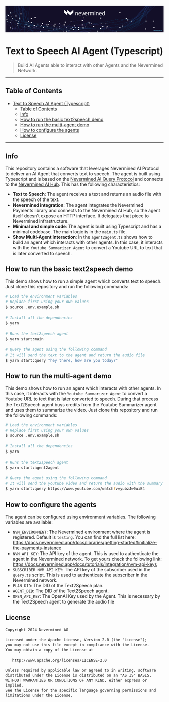 [![banner](https://raw.githubusercontent.com/nevermined-io/assets/main/images/logo/banner_logo.png)](https://nevermined.io)

# Text to Speech AI Agent (Typescript)

> Build AI Agents able to interact with other Agents and the Nevermined Network.

---

## Table of Contents

- [Text to Speech AI Agent (Typescript)](#text-to-speech-ai-agent-typescript)
  - [Table of Contents](#table-of-contents)
  - [Info](#info)
  - [How to run the basic text2speech demo](#how-to-run-the-basic-text2speech-demo)
  - [How to run the multi-agent demo](#how-to-run-the-multi-agent-demo)
  - [How to configure the agents](#how-to-configure-the-agents)
  - [License](#license)

---

## Info

This repository contains a software that leverages Nevermined AI Protocol to deliver an AI Agent that converts text to speech. 
The agent is built using Typescript and is based on the [Nevermined AI Query Protocol](https://docs.nevermined.io/docs/protocol/query-protocol) and connects to the [Nevermined AI Hub](https://docs.nevermined.app/docs/environments/ai-hub). This has the following characteristics:

* **Text to Speech**: The agent receives a text and returns an audio file with the speech of the text.
* **Nevermined integration**: The agent integrates the Nevermined Payments library and connects to the Nevermined AI Hub, so the agent itself doesn't expose an HTTP interface. It delegates that piece to Nevermined infrastructure. 
* **Minimal and simple code**: The agent is built using Typescript and has a minimal codebase. The main logic is in the `main.ts` file. 
* **Show Multi-Agent Interaction**: In the `agent2agent.ts` shows how to build an agent which interacts with other agents. In this case, it interacts with the `Youtube Summarizer Agent` to convert a Youtube URL to text that is later converted to speech.

## How to run the basic text2speech demo

This demo shows how to run a simple agent which converts text to speech. Just clone this repository and run the following commands:

```bash
# Load the environment variables
# Replace first using your own values
$ source .env.example.sh

# Install all the dependencies
$ yarn

# Runs the text2speech agent
$ yarn start:main

# Query the agent using the following command
# It will send the text to the agent and return the audio file
$ yarn start:query "hey there, how are you today?"

```

## How to run the multi-agent demo

This demo shows how to run an agent which interacts with other agents. In this case, it interacts with the `Youtube Summarizer Agent` to convert a Youtube URL to text that is later converted to speech. During that process the Text2Speech agent buys credits from the Youtube Summarizer agent and uses them to summarize the video. Just clone this repository and run the following commands:

```bash
# Load the environment variables
# Replace first using your own values
$ source .env.example.sh

# Install all the dependencies
$ yarn

# Runs the text2speech agent
$ yarn start:agent2agent

# Query the agent using the following command
# It will send the youtube video and return the audio with the summary of that video
$ yarn start:query https://www.youtube.com/watch?v=yubzJw0uiE4

```

## How to configure the agents

The agent can be configured using environment variables. The following variables are available:

- `NVM_ENVIRONMENT`: The Nevermined environment where the agent is registered. Default is `testing`. You can find the full list here: https://docs.nevermined.app/docs/libraries/getting-started#initialize-the-payments-instance
- `NVM_API_KEY`: The API key of the agent. This is used to authenticate the agent in the Nevermined network. To get yours check the following link: https://docs.nevermined.app/docs/tutorials/integration/nvm-api-keys
- `SUBSCRIBER_NVM_API_KEY`: The API key of the subscriber used in the `query.ts` script. This is used to authenticate the subscriber in the Nevermined network.
- `PLAN_DID`: The DID of the Text2Speech plan.
- `AGENT_DID`: The DID of the Text2Speech agent.
- `OPEN_API_KEY`: The OpenAI Key used by the Agent. This is necessary by the Text2Speech agent to generate the audio file

## License

```text
Copyright 2024 Nevermined AG

Licensed under the Apache License, Version 2.0 (the "License");
you may not use this file except in compliance with the License.
You may obtain a copy of the License at

   http://www.apache.org/licenses/LICENSE-2.0

Unless required by applicable law or agreed to in writing, software
distributed under the License is distributed on an "AS IS" BASIS,
WITHOUT WARRANTIES OR CONDITIONS OF ANY KIND, either express or implied.
See the License for the specific language governing permissions and
limitations under the License.
```
